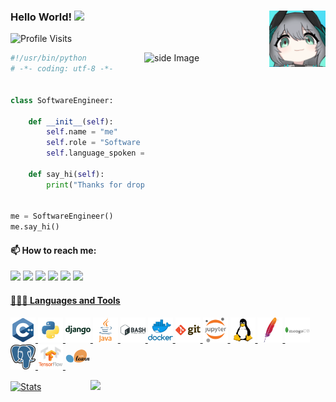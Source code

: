 ### Hello World!  <img src="image/image66.png" style="width: 90px; height: 90px;" align="right" />  <img src="https://github.com/from-import/from-import/blob/master/assets/Hi.gif" width="29px">


![Profile Visits](https://komarev.com/ghpvc/?username=from-import&label=Profile%20Visits&color=blue&style=for-the-badge)




<img src="https://github.com/from-import/from-import/blob/master/assets/life_balance.gif" alt="side Image" align="right" width="200" height="auto" />
<a href="https://ko-fi.com/from-import"></a>

```python
#!/usr/bin/python
# -*- coding: utf-8 -*-


class SoftwareEngineer:

    def __init__(self):
        self.name = "me"
        self.role = "Software Engineer"
        self.language_spoken = ["zh_CN", "en_US"]

    def say_hi(self):
        print("Thanks for dropping by, hope you find some of my work interesting.")


me = SoftwareEngineer()
me.say_hi()
```
  
  #### 📫 How to reach me:
  
<img src="https://upload.wikimedia.org/wikipedia/commons/8/83/Steam_icon_logo.svg" width="3.5%"/>   <img src="https://img.icons8.com/color/48/000000/twitter.png" width="3.5%"/>  <img src="https://img.icons8.com/color/48/000000/linkedin.png" width="3.5%"/>   <img src="https://img.icons8.com/fluent/48/000000/facebook-new.png" width="3.5%"/>   <img src="https://img.icons8.com/fluent/48/000000/instagram-new.png" width="3.5%"/>   <a href="mailto:link@gmail.com"> <img src="https://img.icons8.com/fluent/48/000000/gmail.png" width="3.5%"/>
  
  #### 👨🏻‍💻 Languages and Tools <br />
  <code><img height="40" src="https://raw.githubusercontent.com/github/explore/80688e429a7d4ef2fca1e82350fe8e3517d3494d/topics/cpp/cpp.png"></code>
  <code><img height="40" src="https://raw.githubusercontent.com/github/explore/80688e429a7d4ef2fca1e82350fe8e3517d3494d/topics/python/python.png"></code>
  <code><img height="40" src="https://raw.githubusercontent.com/github/explore/80688e429a7d4ef2fca1e82350fe8e3517d3494d/topics/django/django.png"></code>
  <code><img height="40" src="https://raw.githubusercontent.com/github/explore/80688e429a7d4ef2fca1e82350fe8e3517d3494d/topics/java/java.png"></code>
  <code><img height="40" src="https://raw.githubusercontent.com/github/explore/80688e429a7d4ef2fca1e82350fe8e3517d3494d/topics/bash/bash.png"></code>
  <code><img height="40" src="https://raw.githubusercontent.com/github/explore/80688e429a7d4ef2fca1e82350fe8e3517d3494d/topics/docker/docker.png"></code>
  <code><img height="40" src="https://raw.githubusercontent.com/github/explore/80688e429a7d4ef2fca1e82350fe8e3517d3494d/topics/git/git.png"></code>
  <code><img height="40" src="https://raw.githubusercontent.com/github/explore/80688e429a7d4ef2fca1e82350fe8e3517d3494d/topics/jupyter-notebook/jupyter-notebook.png"></code>
  <code><img height="40" src="https://raw.githubusercontent.com/github/explore/80688e429a7d4ef2fca1e82350fe8e3517d3494d/topics/linux/linux.png"></code>
  <code><img height="40" src="https://raw.githubusercontent.com/github/explore/80688e429a7d4ef2fca1e82350fe8e3517d3494d/topics/maven/maven.png"></code>
  <code><img height="40" src="https://raw.githubusercontent.com/github/explore/80688e429a7d4ef2fca1e82350fe8e3517d3494d/topics/mongodb/mongodb.png"></code>
  <code><img height="40" src="https://raw.githubusercontent.com/github/explore/80688e429a7d4ef2fca1e82350fe8e3517d3494d/topics/postgresql/postgresql.png"></code>
  <code><img height="40" src="https://raw.githubusercontent.com/github/explore/80688e429a7d4ef2fca1e82350fe8e3517d3494d/topics/tensorflow/tensorflow.png"></code>
  <code><img height="40" src="https://raw.githubusercontent.com/github/explore/80688e429a7d4ef2fca1e82350fe8e3517d3494d/topics/scikit-learn/scikit-learn.png"></code>
  
[![Stats](https://github-readme-stats.vercel.app/api?username=from-import&show_icons=true&theme=radical)](https://github-readme-stats.vercel.app/api?username=from-import&show_icons=true&theme=radical)&nbsp; &nbsp; &nbsp; &nbsp; &nbsp; &nbsp; &nbsp; &nbsp; &nbsp; &nbsp; <img src="https://github.com/from-import/from-import/blob/master/assets/saved.gif" width="195">



